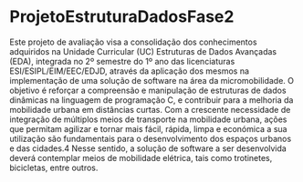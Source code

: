 # ProjetoEstruturaDadosFase2
Este projeto de avaliação visa a consolidação dos conhecimentos adquiridos na Unidade Curricular (UC) Estruturas de Dados Avançadas (EDA), integrada no 2º semestre do 1º ano das licenciaturas ESI/ESIPL/EIM/EEC/EDJD, através da aplicação dos mesmos na implementação de uma solução de software na área da micromobilidade.
O objetivo é reforçar a compreensão e manipulação de estruturas de dados dinâmicas na linguagem de programação C, e contribuir para a melhoria da mobilidade urbana em distâncias curtas.
Com a crescente necessidade de integração de múltiplos meios de transporte na mobilidade urbana, ações que permitam agilizar e tornar mais fácil, rápida, limpa e económica a sua utilização são fundamentais para o desenvolvimento dos espaços urbanos e das cidades.4
Nesse sentido, a solução de software a ser desenvolvida deverá contemplar meios de mobilidade elétrica, tais como trotinetes, bicicletas, entre outros.
